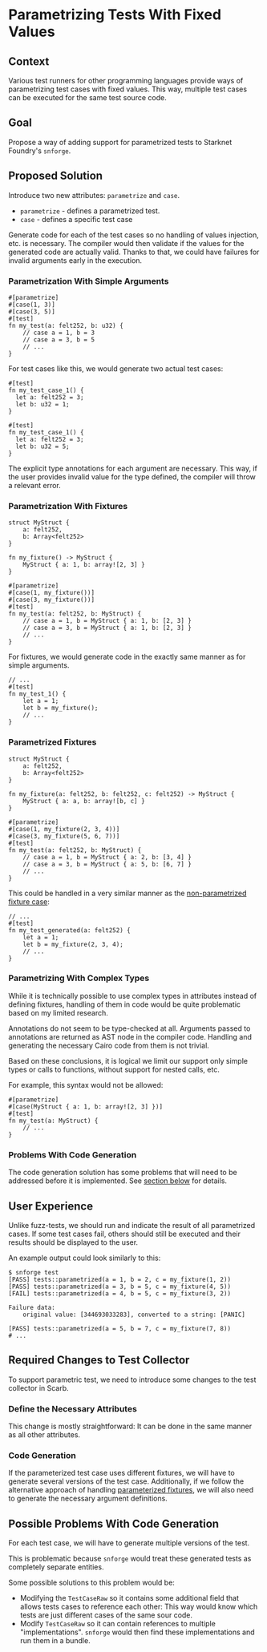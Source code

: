 # Parametrizing Tests With Fixed Values

## Context

Various test runners for other programming languages provide ways of parametrizing test cases with fixed values.
This way, multiple test cases can be executed for the same test source code.

## Goal

Propose a way of adding support for parametrized tests to Starknet Foundry's `snforge`.

## Proposed Solution

Introduce two new attributes: `parametrize` and `case`.

- `parametrize` - defines a parametrized test.
- `case` - defines a specific test case

Generate code for each of the test cases so no handling of values injection, etc. is necessary.
The compiler would then validate if the values for the generated code are actually valid.
Thanks to that, we could have failures for invalid arguments early in the execution.

### Parametrization With Simple Arguments

```cairo
#[parametrize]
#[case(1, 3)]
#[case(3, 5)]
#[test]
fn my_test(a: felt252, b: u32) {
    // case a = 1, b = 3
    // case a = 3, b = 5
    // ...
}
```

For test cases like this, we would generate two actual test cases:

```cairo
#[test]
fn my_test_case_1() {
  let a: felt252 = 3;
  let b: u32 = 1;
}

#[test]
fn my_test_case_1() {
  let a: felt252 = 3;
  let b: u32 = 5;
}
```

The explicit type annotations for each argument are necessary.
This way, if the user provides invalid value for the type defined, the compiler will throw a relevant error.

### Parametrization With Fixtures

```cairo
struct MyStruct {
    a: felt252, 
    b: Array<felt252>
}

fn my_fixture() -> MyStruct {
    MyStruct { a: 1, b: array![2, 3] }
}

#[parametrize]
#[case(1, my_fixture())]
#[case(3, my_fixture())]
#[test]
fn my_test(a: felt252, b: MyStruct) {
    // case a = 1, b = MyStruct { a: 1, b: [2, 3] }
    // case a = 3, b = MyStruct { a: 1, b: [2, 3] }
    // ...
}
```

For fixtures, we would generate code in the exactly same manner as for simple arguments.

```cairo
// ...
#[test]
fn my_test_1() {
    let a = 1;
    let b = my_fixture();
    // ...
}
```

### Parametrized Fixtures

```cairo
struct MyStruct {
    a: felt252, 
    b: Array<felt252>
}

fn my_fixture(a: felt252, b: felt252, c: felt252) -> MyStruct {
    MyStruct { a: a, b: array![b, c] }
}

#[parametrize]
#[case(1, my_fixture(2, 3, 4))]
#[case(3, my_fixture(5, 6, 7))]
#[test]
fn my_test(a: felt252, b: MyStruct) {
    // case a = 1, b = MyStruct { a: 2, b: [3, 4] }
    // case a = 3, b = MyStruct { a: 5, b: [6, 7] }
    // ...
}
```

This could be handled in a very similar manner as the [non-parametrized fixture case](#parametrization-with-fixtures):

```cairo
// ...
#[test]
fn my_test_generated(a: felt252) {
    let a = 1;
    let b = my_fixture(2, 3, 4);
    // ...
}
```

### Parametrizing With Complex Types

While it is technically possible to use complex types in attributes instead of defining fixtures, handling of them in
code would be quite problematic based on my limited research.

Annotations do not seem to be type-checked at all.
Arguments passed to annotations are returned as AST node in the compiler code.
Handling and generating the necessary Cairo code from them is not trivial.

Based on these conclusions, it is logical we limit our support only simple types or calls to functions, without support
for nested calls, etc.

For example, this syntax would not be allowed:

```cairo
#[parametrize]
#[case(MyStruct { a: 1, b: array![2, 3] })]
#[test]
fn my_test(a: MyStruct) {
    // ...
}
```

### Problems With Code Generation

The code generation solution has some problems that will need to be addressed before it is implemented.
See [section below](#possible-problems-with-code-generation) for details.

## User Experience

Unlike fuzz-tests, we should run and indicate the result of all parametrized cases.
If some test cases fail, others should still be executed and their results should be displayed to the user.

An example output could look similarly to this:

```shell
$ snforge test
[PASS] tests::parametrized(a = 1, b = 2, c = my_fixture(1, 2))
[PASS] tests::parametrized(a = 3, b = 5, c = my_fixture(4, 5))
[FAIL] tests::parametrized(a = 4, b = 5, c = my_fixture(3, 2))

Failure data:
    original value: [344693033283], converted to a string: [PANIC]
    
[PASS] tests::parametrized(a = 5, b = 7, c = my_fixture(7, 8))
# ...
```

## Required Changes to Test Collector

To support parametric test, we need to introduce some changes to the test collector in Scarb.

### Define the Necessary Attributes

This change is mostly straightforward: It can be done in the same manner as all other attributes.

### Code Generation

If the parameterized test case uses different fixtures, we will have to generate several versions of the test case.
Additionally, if we follow the alternative approach of handling [parameterized fixtures](#parametrized-fixtures),
we will also need to generate the necessary argument definitions.

## Possible Problems With Code Generation

For each test case, we will have to generate multiple versions of the test.

This is problematic because `snforge` would treat these generated tests as completely separate entities.

Some possible solutions to this problem would be:

- Modifying the `TestCaseRaw` so it contains some additional field that allows tests cases to reference each other: This
  way would know which tests are just different cases of the same sour code.
- Modify `TestCaseRaw` so it can contain references to multiple "implementations".
  `snforge` would then find these implementations and run them in a bundle.
